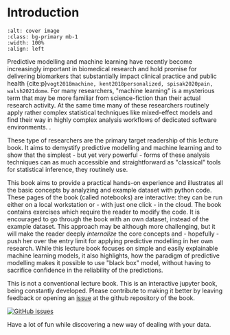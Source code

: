 # Introduction

```{image} img.png
:alt: cover image
:class: bg-primary mb-1
:width: 100%
:align: left
```


Predictive modelling and machine learning have recently become increasingly important in biomedical
research and hold promise for delivering biomarkers that substantially impact
clinical practice and public health 
{cite:p}`vogt2018machine, kent2018personalized, spisak2020pain, walsh2021dome`.
For many researchers, "machine learning" is a mysterious term that may be more familiar from science-fiction than their actual research activity.
At the same time many of these researchers routinely apply rather complex statistical techniques 
like mixed-effect models and find their way in highly complex analysis workflows of dedicated software environments.
.

These type of researchers are the primary target readership of this lecture book.
It aims to demystify predictive modelling and machine learning and to show
that the simplest - but yet very powerful - forms of these analysis techniques can as much accessible and straightforward
as "classical" tools for statistical inference, they routinely use.

This book aims to provide a practical hands-on experience and illustrates all the basic concepts
by analyzing and example dataset with python code. These pages of the book (called notebooks) are interactive:
they can be run either on a local workstation or - with just one click - in the cloud.
The book contains exercises which require the reader to modify the code.
It is encouraged to go through the book with an own dataset, instead of the example dataset.
This approach may be although more challenging, but it will make the reader deeply *internalize* the core concepts
and - hopefully - push her over the entry limit for applying predictive modelling in her own research.
While this lecture book focuses on simple and easily explainable machine learning models,
it also highlights, how the paradigm of predictive modelling makes it possible to use "black box" model,
without having to sacrifice confidence in the reliability of the predictions.

This is not a conventional lecture book. This is an interactive jupyter book, being constantly developed.
Please contribute to making it better by leaving feedback or opening an [issue](https://github.com/pni-lab/predmod_lecture/issues/new) at the github repository of the book.

[![GitHub issues](https://img.shields.io/github/issues/pni-lab/mlconfound.svg)](https://GitHub.com/pni-lab/predmod_lecture/issues/)

Have a lot of fun while discovering a new way of dealing with your data.




